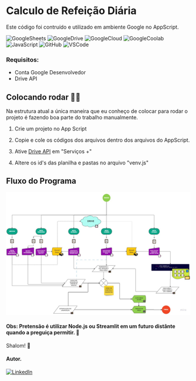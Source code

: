 # Calculo de Refeição Diária

Este código foi contruído e utilizado em ambiente Google no AppScript.


![GoogleSheets](https://img.shields.io/badge/-Google%20Sheets-34A853?style=flat&logo=googlesheets&logoColor=white)
![GoogleDrive](https://img.shields.io/badge/-Google%20Drive-4285F4?style=flat&logo=googledrive&logoColor=white)
![GoogleCloud](https://img.shields.io/badge/-Google%20Cloud-4285F4?style=flat&logo=googlecloud&logoColor=white)
![GoogleCoolab](https://img.shields.io/badge/-Google%20Cloud-F9AB00?style=flat&logo=googlecolab&logoColor=white)
![JavaScript](https://img.shields.io/badge/-JavaScript-black?style=flat-square&logo=javascript)
![GitHub](https://img.shields.io/badge/-GitHub-181717?style=flat-square&logo=github)
![VSCode](https://img.shields.io/badge/-VSCode-007ACC?style=flat-square&logo=visual-studio-code&logoColor=white)

### Requisitos:

- Conta Google Desenvolvedor 
- Drive API

## Colocando rodar 🛞💨
  Na estrutura atual a única maneira que eu conheço de colocar para rodar o projeto é fazendo boa parte do trabalho manualmente.

1. Crie um projeto no App Script 

2. Copie e cole os códigos dos arquivos dentro dos arquivos do AppScript.

3. Ative [Drive API](https://developers.google.com/apps-script/guides/services/advanced#enable_advanced_services) em "Serviços +"

4. Altere os id's das planilha e pastas no arquivo "venv.js"

## Fluxo do Programa

![imagem](MyFirstBoard.jpg)

#### Obs: Pretensão é utilizar Node.js ou Streamlit em um futuro distânte quando a preguiça permitir. 🥱

Shalom! 🖖

#### Autor.
[![LinkedIn](https://img.shields.io/badge/-Linkedin-blue?style=flat-square&logo=Linkedin&logoColor=white&link=https://www.linkedin.com/in/flavioepimentel/)](https://www.linkedin.com/in/flavioepimentel/)
